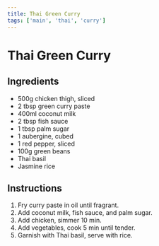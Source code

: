 ```yaml
---
title: Thai Green Curry
tags: ['main', 'thai', 'curry']
---
```


# Thai Green Curry

## Ingredients
- 500g chicken thigh, sliced
- 2 tbsp green curry paste
- 400ml coconut milk
- 2 tbsp fish sauce
- 1 tbsp palm sugar
- 1 aubergine, cubed
- 1 red pepper, sliced
- 100g green beans
- Thai basil
- Jasmine rice

## Instructions
1. Fry curry paste in oil until fragrant.
2. Add coconut milk, fish sauce, and palm sugar.
3. Add chicken, simmer 10 min.
4. Add vegetables, cook 5 min until tender.
5. Garnish with Thai basil, serve with rice. 